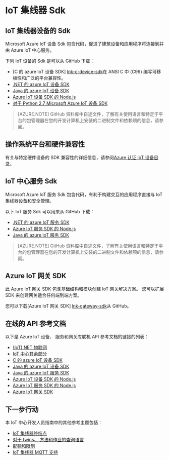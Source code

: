 <properties
 pageTitle="开发人员指南-IoT 集线器 Sdk |Microsoft Azure"
 description="Azure IoT 中心开发指南 》 的信息和链接到各个 Azure IoT 中心设备和服务 Sdk。"
 services="iot-hub"
 documentationCenter=""
 authors="dominicbetts"
 manager="timlt"
 editor=""/>

<tags
 ms.service="iot-hub"
 ms.devlang="multiple"
 ms.topic="article"
 ms.tgt_pltfrm="na"
 ms.workload="na"
 ms.date="09/30/2016"
 ms.author="dobett"/>

# <a name="iot-hub-sdks"></a>IoT 集线器 Sdk

## <a name="iot-hub-device-sdks"></a>IoT 集线器设备的 Sdk

Microsoft Azure IoT 设备 Sdk 包含代码，促进了建筑设备和应用程序将连接到并由 Azure IoT 中心服务。

下列 IoT 设备的 Sdk 是可以从 GitHub 下载︰

- [C 的 azure IoT 设备 SDK] [lnk-c-device-sdk]在 ANSI C 中 (C99) 编写可移植性和广泛的平台兼容性。
- [.NET 的 azure IoT 设备 SDK][lnk-dotnet-device-sdk]
- [Java 的 azure IoT 设备 SDK][lnk-java-device-sdk]
- [Azure IoT 设备 SDK 的 Node.js][lnk-node-device-sdk]
- [对于 Python 2.7 Microsoft Azure IoT 设备 SDK][lnk-python-device-sdk]

> [AZURE.NOTE] GitHub 资料库中自述文件，了解有关使用语言和特定于平台的包管理器在您的开发计算机上安装的二进制文件和依赖项的信息，请参阅。

## <a name="os-platforms-and-hardware-compatibility"></a>操作系统平台和硬件兼容性

有关与特定硬件设备的 SDK 兼容性的详细信息，请参阅[Azure 认证 IoT 设备目录][lnk-certified]。

## <a name="iot-hub-service-sdks"></a>IoT 中心服务 Sdk

Microsoft Azure IoT 服务 Sdk 包含代码，有利于构建交互的应用程序直接与 IoT 集线器设备和安全管理。

以下 IoT 服务 Sdk 可以用来从 GitHub 下载︰

- [.NET 的 azure IoT 服务 SDK][lnk-dotnet-service-sdk]
- [Azure IoT 服务 SDK 的 Node.js][lnk-node-service-sdk]
- [Java 的 azure IoT 服务 SDK][lnk-java-service-sdk]

> [AZURE.NOTE] GitHub 资料库中自述文件，了解有关使用语言和特定于平台的包管理器在您的开发计算机上安装的二进制文件和依赖项的信息，请参阅。

## <a name="azure-iot-gateway-sdk"></a>Azure IoT 网关 SDK

此 Azure IoT 网关 SDK 包含基础结构和模块创建 IoT 网关解决方案。 您可以扩展 SDK 来创建网关适合任何端到端方案。

您可以下载[Azure IoT 网关 SDK] [lnk-gateway-sdk]从 GitHub。

## <a name="online-api-reference-documentation"></a>在线的 API 参考文档

以下是 Azure IoT 设备、 服务和网关库联机 API 参考文档的链接的列表︰

- [(IoT).NET 物联网][lnk-dotnet-ref]
- [IoT 中心其余部分][lnk-rest-ref]
- [C 的 azure IoT 设备 SDK][lnk-c-ref]
- [Java 的 azure IoT 设备 SDK][lnk-java-ref]
- [Java 的 azure IoT 服务 SDK][lnk-java-service-ref]
- [Azure IoT 设备 SDK 的 Node.js][lnk-node-ref]
- [Azure IoT 服务 SDK 的 Node.js][lnk-node-service-ref]
- [Azure IoT 网关 SDK][lnk-gateway-ref]

## <a name="next-steps"></a>下一步行动

本 IoT 中心开发人员指南中的其他参考主题包括︰

- [IoT 集线器终结点][lnk-devguide-endpoints]
- [对于 twins、 方法和作业的查询语言][lnk-devguide-query]
- [配额和限制][lnk-devguide-quotas]
- [IoT 集线器 MQTT 支持][lnk-devguide-mqtt]

<!-- Links and images -->

[lnk-c-device-sdk]: https://github.com/Azure/azure-iot-sdks/blob/master/c/readme.md
[lnk-dotnet-device-sdk]: https://github.com/Azure/azure-iot-sdks/blob/master/csharp/device/readme.md
[lnk-java-device-sdk]: https://github.com/Azure/azure-iot-sdks/blob/master/java/device/readme.md
[lnk-dotnet-service-sdk]: https://github.com/Azure/azure-iot-sdks/blob/master/csharp/service/README.md
[lnk-java-service-sdk]: https://github.com/Azure/azure-iot-sdks/blob/master/java/service/readme.md
[lnk-node-device-sdk]: https://github.com/Azure/azure-iot-sdks/blob/master/node/device/readme.md
[lnk-node-service-sdk]: https://github.com/Azure/azure-iot-sdks/blob/master/node/service/README.md
[lnk-python-device-sdk]: https://github.com/Azure/azure-iot-sdks/blob/master/python/device/readme.md
[lnk-certified]: https://catalog.azureiotsuite.com/
[lnk-gateway-sdk]: https://github.com/Azure/azure-iot-gateway-sdk/blob/master/README.md

[lnk-dotnet-ref]: https://msdn.microsoft.com/library/mt488521.aspx
[lnk-c-ref]: http://azure.github.io/azure-iot-sdks/c/api_reference/index.html
[lnk-java-ref]: http://azure.github.io/azure-iot-sdks/java/device/api_reference/index.html
[lnk-node-ref]: http://azure.github.io/azure-iot-sdks/node/api_reference/azure-iot-device/1.0.15/index.html
[lnk-rest-ref]: https://msdn.microsoft.com/library/mt548492.aspx
[lnk-java-service-ref]: http://azure.github.io/azure-iot-sdks/java/service/api_reference/index.html
[lnk-node-service-ref]: http://azure.github.io/azure-iot-sdks/node/api_reference/azure-iothub/1.0.17/index.html
[lnk-gateway-ref]: http://azure.github.io/azure-iot-gateway-sdk/api_reference/c/html/

[lnk-devguide-endpoints]: iot-hub-devguide-endpoints.md
[lnk-devguide-quotas]: iot-hub-devguide-quotas-throttling.md
[lnk-devguide-query]: iot-hub-devguide-query-language.md
[lnk-devguide-mqtt]: iot-hub-mqtt-support.md